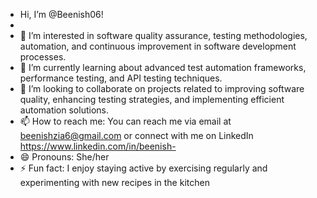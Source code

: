 
- Hi, I’m @Beenish06!
- 
- 👀 I’m interested in software quality assurance, testing methodologies, automation, and continuous improvement in software development processes.
- 🌱 I’m currently learning about advanced test automation frameworks, performance testing, and API testing techniques.
- 💞️ I’m looking to collaborate on projects related to improving software quality, enhancing testing strategies, and implementing efficient automation solutions.
- 📫 How to reach me: You can reach me via email at beenishzia6@gmail.com or connect with me on LinkedIn https://www.linkedin.com/in/beenish- 
- 😄 Pronouns: She/her
- ⚡ Fun fact: I enjoy staying active by exercising regularly and experimenting with new recipes in the kitchen

<!---
Beenish06/Beenish06 is a ✨ special ✨ repository because its `README.md` (this file) appears on your GitHub profile.
You can click the Preview link to take a look at your changes.
--->
